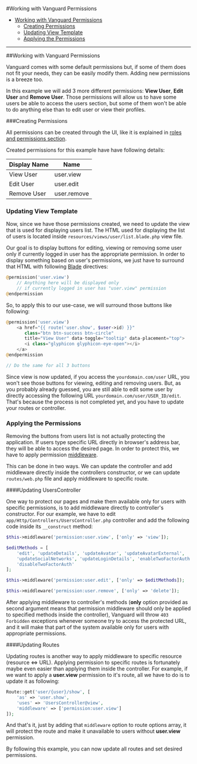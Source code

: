 #Working with Vanguard Permissions

* [Working with Vanguard Permissions](#working-with-vanguard-permissions)
	* [Creating Permissions](#creating-permissions)
	* [Updating View Template](#updating-view-template)
	* [Applying the Permissions](#applying-the-permissions)

---
<a name="working-with-vanguard-permissions"></a>
##Working with Vanguard Permissions

Vanguard comes with some default permissions but, if some of them does not fit your needs, they can be easily modify them. Adding new permissions is a breeze too.

In this example we will add 3 more different permissions: **View User**, **Edit User** and **Remove User**. Those permissions will allow us to have some users be able to access the users section, but some of them won't be able to do anything else than to edit user or view their profiles.

<a name="creating-permissions"></a>
###Creating Permissions

All permissions can be created through the UI, like it is explained in [roles and permissions section](roles-and-permissions.html#permissions-manage).

Created permissions for this example have have following details:

|Display Name|Name|
|------------|----|
| View User | user.view |
| Edit User | user.edit |
| Remove User | user.remove |

<a name="updating-view-template"></a>
### Updating View Template

Now, since we have those permissions created, we need to update the view that is used for displaying users list. The HTML used for displaying the list of users is located inside `resources/views/user/list.blade.php` view file. 

Our goal is to display buttons for editing, viewing or removing some user only if currently logged in user has the appropriate permission. In order to display something based on user's permissions, we just have to surround that HTML with following [Blade](https://laravel.com/docs/5.3/blade) directives:

```php
@permission('user.view')
	// Anything here will be displayed only
	// if currently logged in user has "user.view" permission
@endpermission
```

So, to apply this to our use-case, we will surround those buttons like following:

```php
@permission('user.view')
	<a href="{{ route('user.show', $user->id) }}" 
	   class="btn btn-success btn-circle"
       title="View User" data-toggle="tooltip" data-placement="top">
       <i class="glyphicon glyphicon-eye-open"></i>
    </a>
@endpermission

// Do the same for all 3 buttons
```

Since view is now updated, if you access the `yourdomain.com/user` URL, you won't see those buttons for viewing, editing and removing users. But, as you probably already guessed, you are still able to edit some user by directly accessing the following URL `yourdomain.com/user/USER_ID/edit`. That's because the process is not completed yet, and you have to update your routes or controller.

<a name="applying-the-permissions"></a>
### Applying the Permissions

Removing the buttons from users list is not actually protecting the application. If users type specific URL directly in browser's address bar, they will be able to access the desired page. In order to protect this, we have to apply permission [middleware](https://laravel.com/docs/5.3/middleware). 

This can be done in two ways. We can update the controller and add middleware directly inside the controllers constructor, or we can update `routes/web.php` file and apply middleware to specific route.

####Updating UsersController

One way to protect our pages and make them available only for users with specific permissions, is to add middleware directly to controller's constructor. For our example, we have to edit `app/Http/Controllers/UsersController.php` controller and add the following code inside its `__construct` method:

```php
$this->middleware('permission:user.view', ['only' => 'view']);

$editMethods = [
    'edit', 'updateDetails', 'updateAvatar', 'updateAvatarExternal',
    'updateSocialNetworks', 'updateLoginDetails', 'enableTwoFactorAuth',
    'disableTwoFactorAuth'
];

$this->middleware('permission:user.edit', ['only' => $editMethods]);

$this->middleware('permission:user.remove', ['only' => 'delete']);
```

After applying middleware to controller's methods (**only** option provided as second argument means that permission middleware should only be applied to specified methods inside the controller), Vanguard will throw `403 Forbidden` exceptions whenever someone try to access the protected URL, and it will make that part of the system available only for users with appropriate permissions.

####Updating Routes

Updating routes is another way to apply middleware to specific resource (resource <=> URL). Applying permission to specific routes is fortunately maybe even easier than applying them inside the controller. For example, if we want to apply a **user.view** permission to it's route, all we have to do is to update it as following:

```php
Route::get('user/{user}/show', [
    'as' => 'user.show',
    'uses' => 'UsersController@view',
    'middleware' => ['permission:user.view']
]);
```

And that's it, just by adding that `middleware` option to route options array, it will protect the route and make it unavailable to users without **user.view** permission. 

By following this example, you can now update all routes and set desired permissions.
